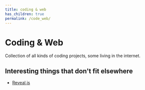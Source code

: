 ```yaml
---
title: coding & web
has_children: true
permalink: /code_web/
---
```



# Coding & Web

Collection of all kinds of coding projects, some living in the internet.

## Interesting things that don't fit elsewhere

* [Reveal.js](https://revealjs.com)
